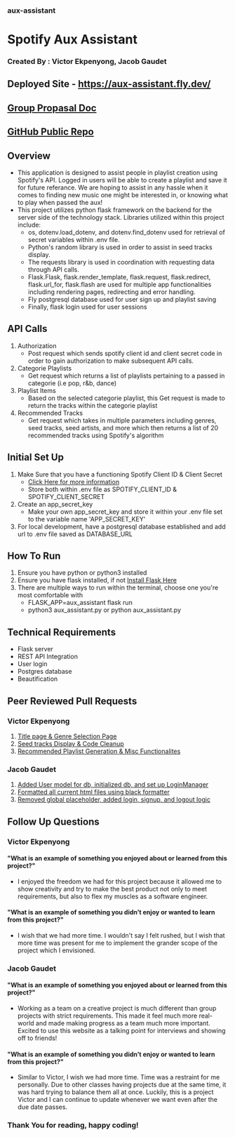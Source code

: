 ### aux-assistant

# Spotify Aux Assistant

### Created By : Victor Ekpenyong, Jacob Gaudet

## Deployed Site - https://aux-assistant.fly.dev/

## [Group Propasal Doc](https://docs.google.com/document/d/1hJv1MvUgkZs_L3tX0NVIcCq2RzdMOK0tk118iaEE9-Q/edit#heading=h.2e49ugtutnjr)

## [GitHub Public Repo](https://github.com/victore2102/aux-assistant)

## Overview

- This application is designed to assist people in playlist creation using Spotify's API. Logged in users will be able to create a playlist and save it for future referance. We are hoping to assist in any hassle when it comes to finding new music one might be interested in, or knowing what to play when passed the aux!
- This project utilizes python flask framework on the backend for the server side of the technology stack. Libraries utilized within this project include:
  - os, dotenv.load_dotenv, and dotenv.find_dotenv used for retrieval of secret variables within .env file.
  - Python's random library is used in order to assist in seed tracks display.
  - The requests library is used in coordination with requesting data through API calls.
  - Flask.Flask, flask.render_template, flask.request, flask.redirect, flask.url_for, flask.flash are used for multiple app functionalities including rendering pages, redirecting and error handling.
  - Fly postgresql database used for user sign up and playlist saving
  - Finally, flask login used for user sessions

## API Calls

1. Authorization
   - Post request which sends spotify client id and client secret code in order to gain authorization to make subsequent API calls.
2. Categorie Playlists
   - Get request which returns a list of playlists pertaining to a passed in categorie (i.e pop, r&b, dance)
3. Playlist Items
   - Based on the selected categorie playlist, this Get request is made to return the tracks within the categorie playlist
4. Recommended Tracks
   - Get request which takes in multiple parameters including genres, seed tracks, seed artists, and more which then returns a list of 20 recommended tracks using Spotify's algorithm

## Initial Set Up

1. Make Sure that you have a functioning Spotify Client ID & Client Secret
   - [Click Here for more information](https://developer.spotify.com/documentation/general/guides/authorization/app-settings/)
   - Store both within .env file as SPOTIFY_CLIENT_ID & SPOTIFY_CLIENT_SECRET
2. Create an app_secret_key
   - Make your own app_secret_key and store it within your .env file set to the variable name 'APP_SECRET_KEY'
3. For local development, have a postgresql database established and add url to .env file saved as DATABASE_URL

## How To Run

1. Ensure you have python or python3 installed
2. Ensure you have flask installed, if not [Install Flask Here](https://flask.palletsprojects.com/en/1.1.x/installation/#virtual-environments)
3. There are multiple ways to run within the terminal, choose one you're most comfortable with
   - FLASK_APP=aux_assistant flask run
   - python3 aux_assistant.py or python aux_assistant.py

## Technical Requirements

- Flask server
- REST API Integration
- User login
- Postgres database
- Beautification

## Peer Reviewed Pull Requests

### Victor Ekpenyong

1. [Title page & Genre Selection Page](https://github.com/victore2102/aux-assistant/pull/1)
2. [Seed tracks Display & Code Cleanup](https://github.com/victore2102/aux-assistant/pull/2)
3. [Recommended Playlist Generation & Misc Functionalites](https://github.com/victore2102/aux-assistant/pull/3)

### Jacob Gaudet

1. [Added User model for db, initialized db, and set up LoginManager](https://github.com/victore2102/aux-assistant/pull/9)
2. [Formatted all current html files using black formatter](https://github.com/victore2102/aux-assistant/pull/10)
3. [Removed global placeholder, added login, signup, and logout logic](https://github.com/victore2102/aux-assistant/pull/11)

## Follow Up Questions

### Victor Ekpenyong

#### "What is an example of something you enjoyed about or learned from this project?"

- I enjoyed the freedom we had for this project because it allowed me to show creativity and try to make the best product not only to meet requirements, but also to flex my muscles as a software engineer.

#### "What is an example of something you didn’t enjoy or wanted to learn from this project?"

- I wish that we had more time. I wouldn't say I felt rushed, but I wish that more time was present for me to implement the grander scope of the project which I envisioned.

### Jacob Gaudet

#### "What is an example of something you enjoyed about or learned from this project?"

- Working as a team on a creative project is much different than group projects with strict requirements. This made it feel much more real-world and made making progress as a team much more important. Excited to use this website as a talking point for interviews and showing off to friends!

#### "What is an example of something you didn’t enjoy or wanted to learn from this project?"

- Similar to Victor, I wish we had more time. Time was a restraint for me personally. Due to other classes having projects due at the same time, it was hard trying to balance them all at once. Luckily, this is a project Victor and I can continue to update whenever we want even after the due date passes.

### Thank You for reading, happy coding!
